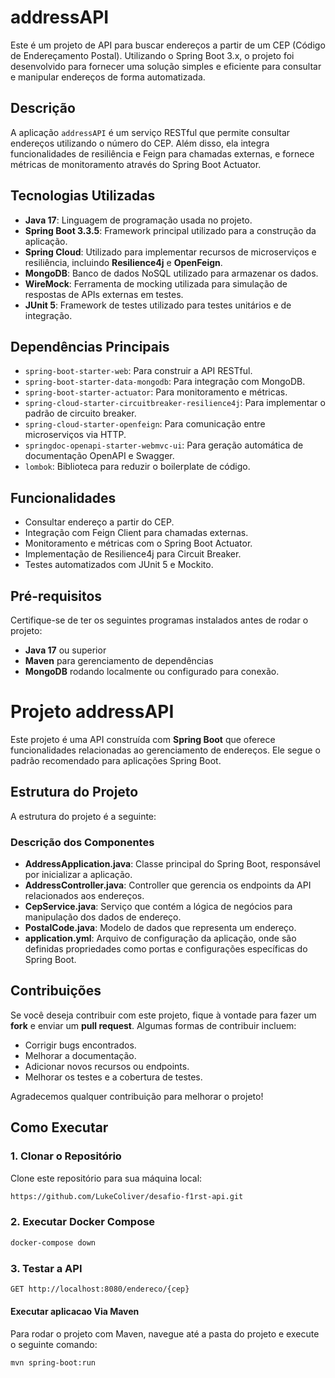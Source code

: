 # addressAPI

Este é um projeto de API para buscar endereços a partir de um CEP (Código de Endereçamento Postal). Utilizando o Spring Boot 3.x, o projeto foi desenvolvido para fornecer uma solução simples e eficiente para consultar e manipular endereços de forma automatizada.

## Descrição

A aplicação `addressAPI` é um serviço RESTful que permite consultar endereços utilizando o número do CEP. Além disso, ela integra funcionalidades de resiliência e Feign para chamadas externas, e fornece métricas de monitoramento através do Spring Boot Actuator.

## Tecnologias Utilizadas

- **Java 17**: Linguagem de programação usada no projeto.
- **Spring Boot 3.3.5**: Framework principal utilizado para a construção da aplicação.
- **Spring Cloud**: Utilizado para implementar recursos de microserviços e resiliência, incluindo **Resilience4j** e **OpenFeign**.
- **MongoDB**: Banco de dados NoSQL utilizado para armazenar os dados.
- **WireMock**: Ferramenta de mocking utilizada para simulação de respostas de APIs externas em testes.
- **JUnit 5**: Framework de testes utilizado para testes unitários e de integração.

## Dependências Principais

- `spring-boot-starter-web`: Para construir a API RESTful.
- `spring-boot-starter-data-mongodb`: Para integração com MongoDB.
- `spring-boot-starter-actuator`: Para monitoramento e métricas.
- `spring-cloud-starter-circuitbreaker-resilience4j`: Para implementar o padrão de circuito breaker.
- `spring-cloud-starter-openfeign`: Para comunicação entre microserviços via HTTP.
- `springdoc-openapi-starter-webmvc-ui`: Para geração automática de documentação OpenAPI e Swagger.
- `lombok`: Biblioteca para reduzir o boilerplate de código.

## Funcionalidades

- Consultar endereço a partir do CEP.
- Integração com Feign Client para chamadas externas.
- Monitoramento e métricas com o Spring Boot Actuator.
- Implementação de Resilience4j para Circuit Breaker.
- Testes automatizados com JUnit 5 e Mockito.

## Pré-requisitos

Certifique-se de ter os seguintes programas instalados antes de rodar o projeto:

- **Java 17** ou superior
- **Maven** para gerenciamento de dependências
- **MongoDB** rodando localmente ou configurado para conexão.

# Projeto addressAPI

Este projeto é uma API construída com **Spring Boot** que oferece funcionalidades relacionadas ao gerenciamento de endereços. Ele segue o padrão recomendado para aplicações Spring Boot.

## Estrutura do Projeto

A estrutura do projeto é a seguinte:

### Descrição dos Componentes

- **AddressApplication.java**: Classe principal do Spring Boot, responsável por inicializar a aplicação.
- **AddressController.java**: Controller que gerencia os endpoints da API relacionados aos endereços.
- **CepService.java**: Serviço que contém a lógica de negócios para manipulação dos dados de endereço.
- **PostalCode.java**: Modelo de dados que representa um endereço.
- **application.yml**: Arquivo de configuração da aplicação, onde são definidas propriedades como portas e configurações específicas do Spring Boot.

## Contribuições

Se você deseja contribuir com este projeto, fique à vontade para fazer um **fork** e enviar um **pull request**. Algumas formas de contribuir incluem:

- Corrigir bugs encontrados.
- Melhorar a documentação.
- Adicionar novos recursos ou endpoints.
- Melhorar os testes e a cobertura de testes.

Agradecemos qualquer contribuição para melhorar o projeto!

## Como Executar

### 1. Clonar o Repositório

Clone este repositório para sua máquina local:

```bash
https://github.com/LukeColiver/desafio-f1rst-api.git
```


### 2. Executar Docker Compose 

```bash
docker-compose down
```

### 3. Testar a API

```bash
GET http://localhost:8080/endereco/{cep}

```

#### Executar aplicacao  **Via Maven**

Para rodar o projeto com Maven, navegue até a pasta do projeto e execute o seguinte comando:

```bash
mvn spring-boot:run
```

